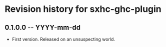 # Revision history for sxhc-ghc-plugin

## 0.1.0.0  -- YYYY-mm-dd

* First version. Released on an unsuspecting world.
